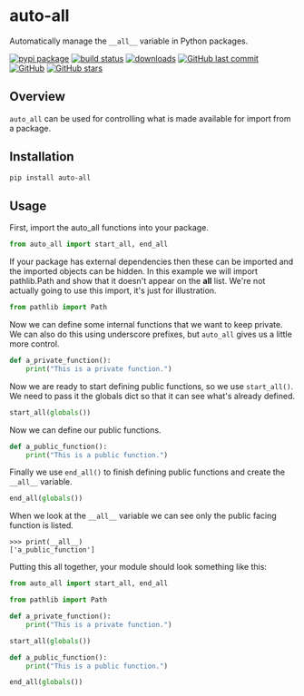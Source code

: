 # auto-all

Automatically manage the `__all__` variable in Python packages.

[![pypi package](https://badge.fury.io/py/auto-all.svg)](https://pypi.org/project/auto-all)
[![build status](https://api.travis-ci.org/jongracecox/auto-all.svg?branch=master)](https://travis-ci.org/jongracecox/auto-all)
[![downloads](https://img.shields.io/pypi/dm/auto-all.svg)](https://pypistats.org/packages/auto-all)
[![GitHub last commit](https://img.shields.io/github/last-commit/jongracecox/auto-all.svg)](https://github.com/jongracecox/auto-all/commits/master)
[![GitHub](https://img.shields.io/github/license/jongracecox/auto-all.svg)](https://github.com/jongracecox/auto-all/blob/master/LICENSE)
[![GitHub stars](https://img.shields.io/github/stars/jongracecox/auto-all.svg?style=social)](https://github.com/jongracecox/auto-all/stargazers)

## Overview

`auto_all` can be used for controlling what is made available
for import from a package.

## Installation

```bash
pip install auto-all
```

## Usage

First, import the auto_all functions into your package.

```python
from auto_all import start_all, end_all
```

If your package has external dependencies then these can be imported
and the imported objects can be hidden.  In this example we will import
pathlib.Path and show that it doesn't appear on the __all__ list.
We're not actually going to use this import, it's just for illustration.

```python
from pathlib import Path
```

Now we can define some internal functions that we want to keep private.
We can also do this using underscore prefixes, but `auto_all` gives us a
little more control.

```python
def a_private_function():
    print("This is a private function.")
```

Now we are ready to start defining public functions, so we use
`start_all()`.  We need to pass it the globals dict so that it can
see what's already defined.

```python
start_all(globals())
```

Now we can define our public functions.

```python
def a_public_function():
    print("This is a public function.")
```

Finally we use `end_all()` to finish defining public functions and
create the `__all__` variable.

```python
end_all(globals())
```

When we look at the `__all__` variable we can see only the public
facing function is listed.

```
>>> print(__all__)
['a_public_function']
```

Putting this all together, your module should look something like this:

```python
from auto_all import start_all, end_all

from pathlib import Path

def a_private_function():
    print("This is a private function.")

start_all(globals())

def a_public_function():
    print("This is a public function.")

end_all(globals())
```
